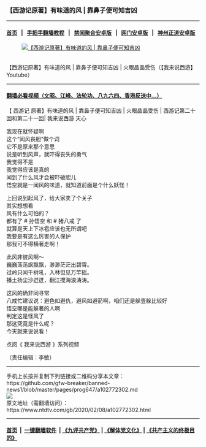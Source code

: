 ### 【西游记原著】有味道的风 | 靠鼻子便可知吉凶
------------------------

#### [首页](https://github.com/gfw-breaker/banned-news1/blob/master/README.md) &nbsp;&nbsp;|&nbsp;&nbsp; [手把手翻墙教程](https://github.com/gfw-breaker/guides/wiki) &nbsp;&nbsp;|&nbsp;&nbsp; [禁闻聚合安卓版](https://github.com/gfw-breaker/bn-android) &nbsp;&nbsp;|&nbsp;&nbsp; [网门安卓版](https://github.com/oGate2/oGate) &nbsp;&nbsp;|&nbsp;&nbsp; [神州正道安卓版](https://github.com/SzzdOgate/update) 



<div><div class="featured_image">
 <a href="https://i.ntdtv.com/assets/uploads/2020/02/maxresdefault-1-5.jpg" target="_blank">
  <figure>
   <img alt="【西游记原著】有味道的风 | 靠鼻子便可知吉凶" src="https://i.ntdtv.com/assets/uploads/2020/02/maxresdefault-1-5-800x450.jpg"/>
  </figure><br/>
 </a>
 <span class="caption">
  【西游记原著】有味道的风 | 靠鼻子便可知吉凶 | 火眼晶晶受伤（【我来说西游】Youtube）
 </span>
</div>
</div><hr/>

#### [翻墙必看视频（文昭、江峰、法轮功、八九六四、香港反送中...）](https://github.com/gfw-breaker/banned-news1/blob/master/pages/link3.md)

<div><div class="post_content" itemprop="articleBody">
 <p>
  【
  <ok href="https://www.ntdtv.com/gb/西游记.htm">
   西游记
  </ok>
  原著】有味道的风 | 靠鼻子便可知吉凶 | 火眼晶晶受伤 | 西游记第二十回和第二十一回|
  <ok href="https://www.ntdtv.com/gb/我来说西游.htm">
   我来说西游
  </ok>
  天心
 </p>
 <div class="video_fit_container">
 </div>
 <p>
  我现在就怀疑啊
  <br/>
  这个“闻风丧胆”做个词
  <br/>
  它不是原来那个意思
  <br/>
  说是听到风声，就吓得丧失的勇气
  <br/>
  我觉得不是
  <br/>
  我觉得应该是真的
  <br/>
  闻到了什么风才会被吓破胆儿
  <br/>
  悟空就是一闻风的味道，就知道前面是个什么妖怪！
 </p>
 <p>
  上回说到起风了，给大家卖了个关子
  <br/>
  其实想想看
  <br/>
  风有什么可怕的？
  <br/>
  都有了 #
  <ok href="https://www.ntdtv.com/gb/孙悟空.htm">
   孙悟空
  </ok>
  和 #
  <ok href="https://www.ntdtv.com/gb/猪八戒.htm">
   猪八戒
  </ok>
  了
  <br/>
  就算是天上下冰雹应该也无所谓吧
  <br/>
  我要是有这么厉害的人保护
  <br/>
  那我可不得横著走啊！
 </p>
 <p>
  此风非彼风啊～
  <br/>
  巍巍荡荡飒飘飘，渺渺茫茫出碧霄。
  <br/>
  过岭只闻千树吼，入林但见万竿摇。
  <br/>
  播土扬尘沙迸迸，翻江搅海浪涛涛。
 </p>
 <p>
  这风的确非同寻常
  <br/>
  八戒忙建议说：避色如避仇，避风如避箭啊，咱们还是躲壹躲比较好
  <br/>
  悟空哪是能躲著的人啊
  <br/>
  判定这是怪风了
  <br/>
  那这究竟是什么呢？
  <br/>
  今天就来说说看！
 </p>
 <p>
  点阅《
  <ok href="https://www.ntdtv.com/gb/search.html?q=%E6%88%91%E4%BE%86%E8%AA%AA%E8%A5%BF%E9%81%8A&amp;x=7&amp;y=6">
   我来说西游
  </ok>
  》系列视频
 </p>
 <p>
  （责任编辑：李敏）
 </p>
 <div class="single_ad">
 </div>
</div>
</div>
<hr/>
手机上长按并复制下列链接或二维码分享本文章：<br/>
https://github.com/gfw-breaker/banned-news1/blob/master/pages/prog647/a102772302.md <br/>
<a href='https://github.com/gfw-breaker/banned-news1/blob/master/pages/prog647/a102772302.md'><img src='https://github.com/gfw-breaker/banned-news1/blob/master/pages/prog647/a102772302.md.png'/></a> <br/>
原文地址（需翻墙访问）：https://www.ntdtv.com/gb/2020/02/08/a102772302.html


------------------------
#### [首页](https://github.com/gfw-breaker/banned-news1/blob/master/README.md) &nbsp;|&nbsp; [一键翻墙软件](https://github.com/gfw-breaker/nogfw/blob/master/README.md) &nbsp;| [《九评共产党》](https://github.com/gfw-breaker/9ping.md/blob/master/README.md#九评之一评共产党是什么) | [《解体党文化》](https://github.com/gfw-breaker/jtdwh.md/blob/master/README.md) | [《共产主义的终极目的》](https://github.com/gfw-breaker/gczydzjmd.md/blob/master/README.md)


<img src='http://gfw-breaker.win/banned-news/pages/prog647/a102772302.md' width='0px' height='0px'/>